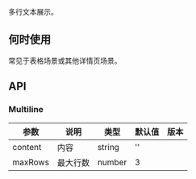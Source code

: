 多行文本展示。
## 何时使用
常见于表格场景或其他详情页场景。
## API
### Multiline
| 参数    | 说明     | 类型   | 默认值 | 版本 |
| ------- | -------- | ------ | ------ | ---- |
| content | 内容     | string | ''     |      |
| maxRows | 最大行数 | number | 3      |      |
